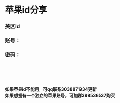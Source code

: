 # 苹果id分享<br>

### 美区id<br>
### 账号：<br>
### 密码：<br>
# <br>
**如果苹果id不能用，可qq联系3038871934更新**<br>
**如果想拥有一个独立的苹果账号，可加群399536537购买**<br>
